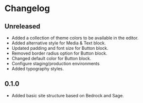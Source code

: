 # Changelog

## Unreleased

- Added a collection of theme colors to be available in the editor.
- Added alternative style for Media & Text block.
- Updated padding and font size for Button block.
- Removed border radius option for Button block.
- Changed default color for Button block.
- Configure staging/production environments
- Added typography styles.

## 0.1.0

- Added basic site structure based on Bedrock and Sage.
